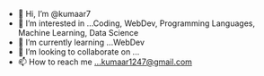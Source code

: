 - 👋 Hi, I’m @kumaar7
- 👀 I’m interested in ...Coding, WebDev, Programming Languages, Machine Learning, Data Science
- 🌱 I’m currently learning ...WebDev
- 💞️ I’m looking to collaborate on ...
- 📫 How to reach me ...kumaar1247@gmail.com

<!---
kumaar7/kumaar7 is a ✨ special ✨ repository because its `README.md` (this file) appears on your GitHub profile.
You can click the Preview link to take a look at your changes.
--->
